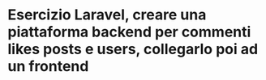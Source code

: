 # Esercizio Laravel, creare una piattaforma backend per commenti likes posts e users, collegarlo poi ad un frontend </br>
